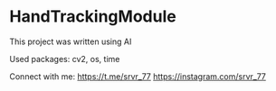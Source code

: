 # HandTrackingModule 

This project was written using AI

Used packages: cv2, os, time

Connect with me: https://t.me/srvr_77
                 https://instagram.com/srvr_77
